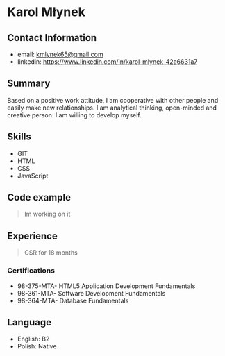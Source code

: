 # Karol Młynek
## Contact Information
- email: kmlynek65@gmail.com
- linkedin:  https://www.linkedin.com/in/karol-mlynek-42a6631a7

## Summary
Based on a positive work attitude, I am cooperative with other people and easily make new relationships. I am analytical thinking, open-minded and creative person. I am willing to develop myself.

## Skills
- GIT
- HTML
- CSS
- JavaScript

## Code example
>Im working on it

## Experience
>CSR for 18 months

### Certifications
- 98-375-MTA- HTML5 Application Development Fundamentals
- 98-361-MTA- Software Development Fundamentals
- 98-364-MTA- Database Fundamentals

## Language
- English: B2
- Polish: Native